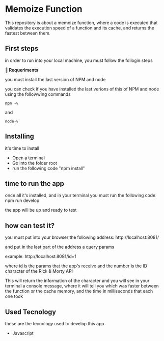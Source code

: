 
# Memoize Function

This repository is about a memoize function, where a code is executed that validates the execution speed of a function and its cache, and returns the fastest between them.



## First steps

 in order to run into your local machine, you must follow the follogin steps
 

 **📑  Requeriments**

you must install the last version of NPM and node

you can check if you have installed the last verions of this of NPM and node using the followwing commands

```
npm -v
```
and

``` 
node-v
```

## Installing

 it's time to install

 - Open a terminal
 - Go into the folder root
 - run the following code "npm install"

## time to run the app

once all it's installed, and in your terminal you must run the following code: npm run develop

the app will be up and ready to test

## how can test it?

you must put into your browser the following address:
http://localhost:8081/

and put in the last part of the address a query params

example: http://localhost:8081/id=1

where id is the params that the app's receive and the number is the ID character of the Rick &  Morty API

This will return the information of the character and you will see in your terminal a console message, where it will tell you which was faster between the function or the cache memory, and the time in milliseconds that each one took

## Used Tecnology

these are the tecnology used to develop this app

-   Javascript


